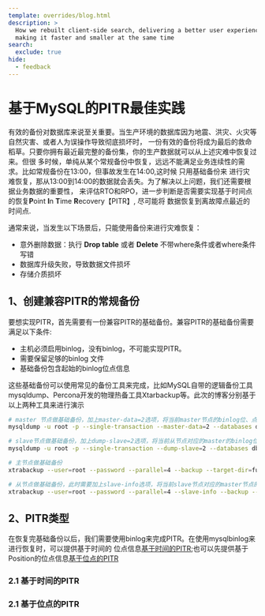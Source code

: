```yaml
---
template: overrides/blog.html
description: >
  How we rebuilt client-side search, delivering a better user experience while
  making it faster and smaller at the same time
search:
  exclude: true
hide:
  - feedback
---
```


# 基于MySQL的PITR最佳实践

有效的备份对数据库来说至关重要。当生产环境的数据库因为地震、洪灾、火灾等自然灾害、或者人为误操作导致彻底损坏时，
一份有效的备份将成为最后的救命稻草。只要你拥有最近最完整的备份集，你的生产数据就可以从上述灾难中恢复过来。但很
多时候，单纯从某个常规备份中恢复，远远不能满足业务连续性的需求。比如常规备份在13:00，但事故发生在14:00,这时候
只用基础备份来 进行灾难恢复，那从13:00到14:00的数据就会丢失。为了解决以上问题，我们还需要根据业务数据的重要性，
来评估RTO和RPO，进一步判断是否需要实现基于时间点的恢复**P**oint **I**n **T**ime **R**ecovery【PITR】,
尽可能将 数据恢复到离故障点最近的时间点.

通常来说，当发生以下场景后，只能使用备份来进行灾难恢复：

- 意外删除数据：执行 **Drop table** 或者 **Delete** 不带where条件或者where条件写错
- 数据库升级失败，导致数据文件损坏
- 存储介质损坏

## 1、创建兼容PITR的常规备份
要想实现PITR，首先需要有一份兼容PITR的基础备份。兼容PITR的基础备份需要满足以下条件:

- 主机必须启用binlog，没有binlog，不可能实现PITR。 
- 需要保留足够的binlog 文件
- 基础备份包含起始的binlog位点信息

这些基础备份可以使用常见的备份工具来完成，比如MySQL自带的逻辑备份工具
mysqldump、Percona开发的物理热备工具Xtarbackup等。此次的博客分别基于以上两种工具来进行演示
```bash
# master 节点做基础备份，加上master-data=2选项，将当前master节点的binlog位、点信息以注释的形式写入到备份文件开头
mysqldump -u root -p --single-transaction --master-data=2 --databases db1 db2 ...dbn > dumpfile_yyyymmdd.sql

# slave节点做基础备份，加上dump-slave=2选项，将当前从节点对应的master的binlog位、点信息以注释的形式写入到备份文件开头
mysqldump -u root -p --single-transaction --dump-slave=2 --databases db1 db2 ...dbn > dumpfile_yyyymmdd.sql
```

```bash
# 主节点做基础备份
xtrabackup --user=root --password --parallel=4 --backup --target-dir=full_path_to_backupdir

# 从节点做基础备份，此时需要加上slave-info选项，将当前slave节点对应的master节点的binlog位点信息登记到单独的文件内
xtrabackup --user=root --password --parallel=4 --slave-info --backup --target-dir=full_path_to_backupdir
```
## 2、PITR类型
在恢复完基础备份以后，我们需要使用binlog来完成PITR。在使用mysqlbinlog来进行恢复时，可以提供基于时间的
位点信息[基于时间的PITR](基于时间的PITR);也可以先提供基于Position的位点信息[基于位点的PITR](基于位点的PITR)

### 2.1 基于时间的PITR

### 2.1 基于位点的PITR

